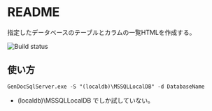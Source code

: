 README
======

指定したデータベースのテーブルとカラムの一覧HTMLを作成する。

![Build status](https://dev.azure.com/dkpyn/GenDocServer/_apis/build/status/GenDocServer-.NET%20Desktop-CI)

使い方
-------

```
GenDocSqlServer.exe -S "(localdb)\MSSQLLocalDB" -d DatabaseName
```

* (localdb)\MSSQLLocalDB でしか試していない。
